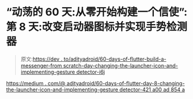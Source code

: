 # “动荡的 60 天:从零开始构建一个信使”:第 8 天:改变启动器图标并实现手势检测器

> 原文:[https://dev . to/adityadroid/60-days-of-flutter-build-a-messenger-from scratch-day-changing-the-launcher-icon-and-implementing-gesture detector-i6j](https://dev.to/adityadroid/60-days-of-flutter-building-a-messenger-from-scratch-day-8-changing-the-launcher-icon-and-implementing-gesturedetector-i6j)

[https://medium . com/@ adityadroid/60-days-of-flutter-day-8-changing-the-launcher-icon-and-implementing-gesture detector-421 a00 ad 854 a](https://medium.com/@adityadroid/60-days-of-flutter-day-8-changing-the-launcher-icon-and-implementing-gesturedetector-421a00ad854a)